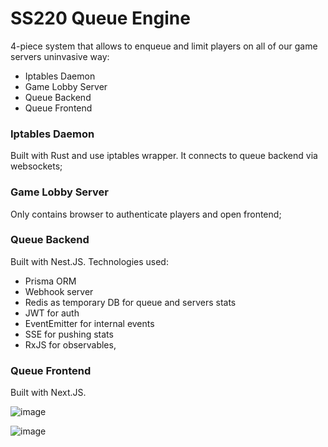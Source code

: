 # SS220 Queue Engine

4-piece system that allows to enqueue and limit players on all of our game servers uninvasive way:
- Iptables Daemon
- Game Lobby Server
- Queue Backend
- Queue Frontend

### Iptables Daemon
Built with Rust and use iptables wrapper. It connects to queue backend via websockets;

### Game Lobby Server
Only contains browser to authenticate players and open frontend;

### Queue Backend
Built with Nest.JS. Technologies used:
- Prisma ORM
- Webhook server
- Redis as temporary DB for queue and servers stats
- JWT for auth
- EventEmitter for internal events
- SSE for pushing stats
- RxJS for observables,

### Queue Frontend
Built with Next.JS.

![image](https://user-images.githubusercontent.com/8555356/194173725-4caa53f7-992d-4506-86e0-208225bb453d.png)


![image](https://user-images.githubusercontent.com/8555356/194173637-f781b14e-bc5c-4c15-b141-75884bbe7b79.png)

